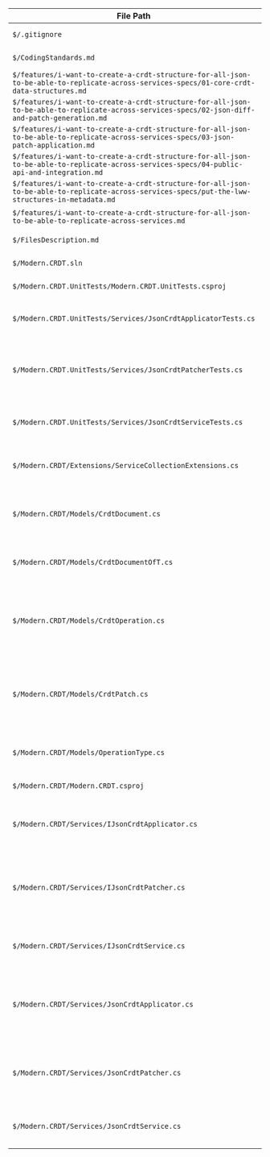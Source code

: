 | File Path | Description |
| --- | --- |
| `$/.gitignore` | No description provided. |
| `$/CodingStandards.md` | No description provided. |
| `$/features/i-want-to-create-a-crdt-structure-for-all-json-to-be-able-to-replicate-across-services-specs/01-core-crdt-data-structures.md` | No description provided. |
| `$/features/i-want-to-create-a-crdt-structure-for-all-json-to-be-able-to-replicate-across-services-specs/02-json-diff-and-patch-generation.md` | No description provided. |
| `$/features/i-want-to-create-a-crdt-structure-for-all-json-to-be-able-to-replicate-across-services-specs/03-json-patch-application.md` | No description provided. |
| `$/features/i-want-to-create-a-crdt-structure-for-all-json-to-be-able-to-replicate-across-services-specs/04-public-api-and-integration.md` | No description provided. |
| `$/features/i-want-to-create-a-crdt-structure-for-all-json-to-be-able-to-replicate-across-services-specs/put-the-lww-structures-in-metadata.md` | No description provided. |
| `$/features/i-want-to-create-a-crdt-structure-for-all-json-to-be-able-to-replicate-across-services.md` | No description provided. |
| `$/FilesDescription.md` | No description provided. |
| `$/Modern.CRDT.sln` | No description provided. |
| `$/Modern.CRDT.UnitTests/Modern.CRDT.UnitTests.csproj` | No description provided. |
| `$/Modern.CRDT.UnitTests/Services/JsonCrdtApplicatorTests.cs` | Contains unit tests for the `JsonCrdtApplicator` service. |
| `$/Modern.CRDT.UnitTests/Services/JsonCrdtPatcherTests.cs` | Contains unit tests for the `JsonCrdtPatcher` service, covering various JSON diffing scenarios. |
| `$/Modern.CRDT.UnitTests/Services/JsonCrdtServiceTests.cs` | Contains end-to-end integration tests for the `JsonCrdtService`. |
| `$/Modern.CRDT/Extensions/ServiceCollectionExtensions.cs` | Provides DI extension methods for easy library setup. |
| `$/Modern.CRDT/Models/CrdtDocument.cs` | Encapsulates a JSON document and its associated LWW metadata as `JsonNode`s. |
| `$/Modern.CRDT/Models/CrdtDocumentOfT.cs` | A generic version of `CrdtDocument` for working with POCOs. |
| `$/Modern.CRDT/Models/CrdtOperation.cs` | Represents a single CRDT operation in a patch, including the target JSON Path, type, value, and timestamp. |
| `$/Modern.CRDT/Models/CrdtPatch.cs` | Encapsulates a list of CRDT operations that represent the difference between two JSON documents. |
| `$/Modern.CRDT/Models/OperationType.cs` | Defines the types of operations (Upsert, Remove) for a CRDT patch. |
| `$/Modern.CRDT/Modern.CRDT.csproj` | No description provided. |
| `$/Modern.CRDT/Services/IJsonCrdtApplicator.cs` | Defines the contract for a service that applies a `CrdtPatch` to a `JsonNode`. |
| `$/Modern.CRDT/Services/IJsonCrdtPatcher.cs` | Defines the contract for the service that compares two JSON documents and generates a CRDT patch. |
| `$/Modern.CRDT/Services/IJsonCrdtService.cs` | Defines the public facade service for orchestrating CRDT operations. |
| `$/Modern.CRDT/Services/JsonCrdtApplicator.cs` | Implements the patch application logic, including path creation and Last-Writer-Wins (LWW) conflict resolution. |
| `$/Modern.CRDT/Services/JsonCrdtPatcher.cs` | Implements the logic to recursively compare two `JsonNode` objects and generate a list of `CrdtOperation`s. |
| `$/Modern.CRDT/Services/JsonCrdtService.cs` | Implements the high-level facade service for CRDT operations. |
